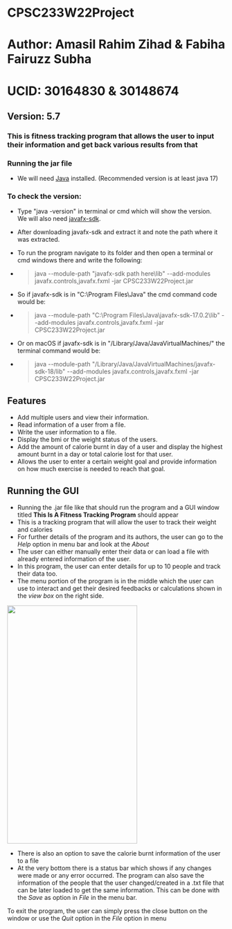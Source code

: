 # CPSC233W22Project

# Author: Amasil Rahim Zihad & Fabiha Fairuzz Subha

# UCID: 30164830 & 30148674

## Version: 5.7

### This is fitness tracking program that allows the user to input their information and get back various results from that

### Running  the jar file

- We will need [Java](https://www.oracle.com/java/technologies/downloads/) installed.
  (Recommended version is at least java 17)

### To check the version:

- Type "java -version" in terminal or cmd which will show the version.  
  We will also need [javafx-sdk](https://gluonhq.com/products/javafx/).

- After downloading javafx-sdk and extract it and note the path where it was extracted.

- To run the program navigate to its folder and then open a terminal or cmd windows there and write the following:

- > java --module-path "javafx-sdk path here\lib" --add-modules javafx.controls,javafx.fxml -jar CPSC233W22Project.jar

- So if javafx-sdk is in "C:\Program Files\Java\" the cmd command code would be:

- > java --module-path "C:\Program Files\Java\javafx-sdk-17.0.2\lib" --add-modules javafx.controls,javafx.fxml -jar CPSC233W22Project.jar

- Or on macOS if javafx-sdk is in "/Library/Java/JavaVirtualMachines/" the terminal command would be:

- > java --module-path "/Library/Java/JavaVirtualMachines/javafx-sdk-18/lib" --add-modules javafx.controls,javafx.fxml -jar CPSC233W22Project.jar

## Features

- Add multiple users and view their information.
- Read information of a user from a file.
- Write the user information to a file.
- Display the bmi or the weight status of the users.
- Add the amount of calorie burnt in day of a user and display the highest amount burnt in a day or total calorie lost for that user.
- Allows the user to enter a certain weight goal and provide information on how much exercise is needed to reach that
  goal.

## Running the GUI

- Running the .jar file like that should run the program and a GUI window titled **This Is A Fitness Tracking Program** should appear
- This is a tracking program that will allow the user to track their weight and calories
- For further details of the program and its authors, the user can go to the *Help* option in menu bar and look at the *About*
- The user can either manually enter their data or can load a file with already entered information of the user.
- In this program, the user can enter details for up to 10 people and track their data too.
- The menu portion of the program is in the middle which the user can use to interact and get their desired feedbacks or calculations shown in the *view box* on the right side.

<a href="https://imgbox.com/KuIqeCEL" target="_blank"><img src="https://images2.imgbox.com/08/14/KuIqeCEL_o.png" align="Center" height="550" width="300"/></a>
- There is also an option to save the calorie burnt information of the user to a file
- At the very bottom there is a status bar which shows if any changes were made or any error occurred. The program can also save the information of the people that the user changed/created in a .txt file that can be later loaded to get the same information. This can be done with the *Save* as option in *File* in the menu bar.

To exit the program, the user can simply press the close button on the window or use the *Quit* option in the *File* option in menu